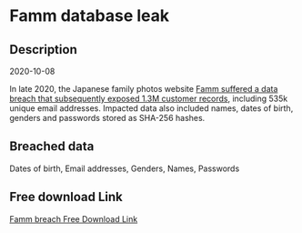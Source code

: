 # Famm database leak

## Description

2020-10-08

In late 2020, the Japanese family photos website <a href="https://www.riskbasedsecurity.com/2021/01/25/shinyhunters-wave-3-one-hacker-exposes-over-125-million-credentials/" target="_blank" rel="noopener">Famm suffered a data breach that subsequently exposed 1.3M customer records</a>, including 535k unique email addresses. Impacted data also included names, dates of birth, genders and passwords stored as SHA-256 hashes.

## Breached data

Dates of birth, Email addresses, Genders, Names, Passwords

## Free download Link

[Famm breach Free Download Link](https://tinyurl.com/2b2k277t)